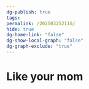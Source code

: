 ```yaml
---
dg-publish: true
tags: 
permalink: /202503252115/
hide: true
dg-home-link: "false"
dg-show-local-graph: "false"
dg-graph-exclude: "true"
---
```

# Like your mom